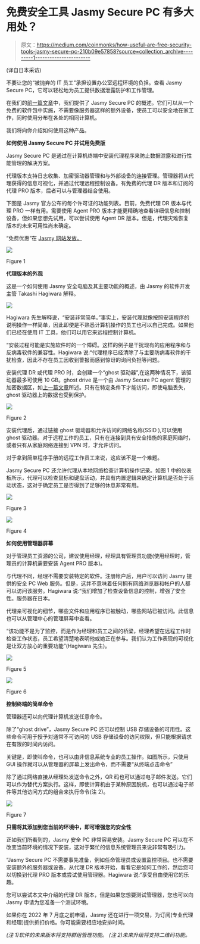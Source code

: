# 免费安全工具 Jasmy Secure PC 有多大用处？

> 原文：<https://medium.com/coinmonks/how-useful-are-free-security-tools-jasmy-secure-pc-210b09e57858?source=collection_archive---------1----------------------->

(译自日本采访)

不要让您的“被抛弃的 IT 员工”承担设置办公室远程环境的负担。查看 Jasmy Secure PC，它可以轻松地为员工提供数据泄露防护和工作管理。

在我们的[前一篇文章](https://jasmy-global.medium.com/relieve-your-it-from-headache-8970554c2bac)中，我们提供了 Jasmy Secure PC 的概述。它们可以从一个免费的软件包中实施，不需要像服务器这样的额外设备，使员工可以安全地在家工作，同时使用分布在各处的相同计算机。

我们将向你介绍如何使用这种产品。

**如何使用 Jasmy Secure PC 并试用免费版**

Jasmy Secure PC 是通过在计算机终端中安装代理程序来防止数据泄露和进行性能管理的解决方案。

代理版本支持日志收集、加密驱动器管理和与外部设备的连接管理。管理器将从代理获得的信息可视化，并通过代理远程控制设备。有免费的代理 DR 版本和订阅的代理 PRO 版本，后者可以与管理器结合使用。

下图是 Jasmy 官方公布的每个许可证的功能列表。目前，免费代理 DR 版本与代理 PRO 一样有用。需要使用 Agent PRO 版本才能更精确地查看详细信息和控制设备，但如果您想先试用，可以尝试使用 Agent DR 版本。但是，代理灾难恢复版本的未来可用性尚未确定。

“免费优惠”在 [Jasmy 网站发放。](https://www.jasmy.co.jp/jasmy_secure_pc/index.php)

![](img/ccada9192ebcb4f7161925a0d936028b.png)

Figure 1

**代理版本的外观**

这是一个如何使用 Jasmy 安全电脑及其主要功能的概述，由 Jasmy 的软件开发主管 Takashi Hagiwara 解释。

![](img/5f2e271beb30b7134c6124be658a25b4.png)

Hagiwara 先生解释说，“安装非常简单。”事实上，安装代理就像按照安装程序的说明操作一样简单，因此即使是不熟悉计算机操作的员工也可以自己完成。如果他们已经在使用 IT 工具，他们可以用它来远程控制计算机。

“安装过程可能是实施软件时的一个障碍。这样的例子是干扰现有的应用程序和与反病毒软件的兼容性。Hagiwara 说:“代理程序已经清除了与主要防病毒软件的干扰检查，因此不存在员工因收到警报而感到惊讶的询问负担等问题。

安装代理 DR 或代理 PRO 时，会创建一个“ghost 驱动器”,在这两种情况下，该驱动器最多可使用 10 GB。ghost drive 是一个由 Jasmy Secure PC agent 管理的加密数据区，如[上一篇文章](https://jasmy-global.medium.com/relieve-your-it-from-headache-8970554c2bac)所述。只有在特定条件下才能访问，即使电脑丢失，ghost 驱动器上的数据也受到保护。

![](img/fc9af8679d3e04bbdbe4d225fbe9117c.png)

Figure 2

安装代理后，通过链接 ghost 驱动器和允许访问的网络名称(SSID ),可以使用 ghost 驱动器。对于远程工作的员工，只有在连接到具有安全措施的家庭网络时，或者只有从家庭网络连接到 VPN 时，才允许访问。

对于拿到简单程序手册的远程工作员工来说，这应该不是一个难题。

Jasmy Secure PC 还允许代理从本地网络检查计算机操作记录。如图 1 中的仪表板所示，代理可以检查鼠标和键盘活动，并具有内置逻辑来确定计算机是否处于活动状态，这对于确定员工是否得到了足够的休息非常有用。

![](img/dfcf0647d9ee598e256e3c0b780295d4.png)

Figure 3

![](img/73961711040d2beb06fcee8b188d3ac5.png)

Figure 4

**如何使用管理器屏幕**

对于管理员工资源的公司，建议使用经理，经理具有管理员功能(使用经理时，管理员的计算机需要安装 Agent PRO 版本)。

与代理不同，经理不需要安装特定的软件。注册帐户后，用户可以访问 Jasmy 提供的安全 PC Web 服务。但是，这并不意味着任何拥有网络浏览器和帐户的人都可以访问该服务。Hagiwara 说:“我们增加了检查设备信息的控制，增强了安全性。服务器在日本。

代理亲可视化的细节，哪些文件和应用程序已被触动，哪些网站已被访问。此信息也可以从管理中心的管理屏幕中查看。

“该功能不是为了监控，而是作为经理和员工之间的桥梁，经理希望在远程工作时检查工作状态，员工希望清楚地表明他或她正在参与。我们认为工作表现的可视化是让双方放心的重要功能”(Hagiwara 先生)。

![](img/ff95a34c8979c1db817237ec7873dad6.png)

Figure 5

![](img/2c100527ad34e824f87d1163677a9c62.png)

Figure 6

**控制终端的简单命令**

管理器还可以向代理计算机发送任意命令。

除了“ghost drive”，Jasmy Secure PC 还可以控制 USB 存储设备的可用性。这些命令可用于授予对通常不可访问的 USB 存储设备的访问权限，但只能根据请求在有限的时间内访问。

关键是，即使叫命令，也可以由非信息系统专业的员工操作。如图所示，只使用 GUI 操作就可以从管理器的屏幕上发出命令，而不需要“从终端点击命令”

除了通过网络直接从经理处发送命令之外，QR 码也可以通过电子邮件发送。它们可以作为替代方案执行。这样，即使计算机由于某种原因脱机，也可以通过电子邮件等其他访问方式的组合来执行命令(注 2)。

![](img/fb6c9a5b093b531c61bc9e8e280f3c21.png)

Figure 7

**只需将其添加到您当前的环境中，即可增强您的安全性**

正如我们所看到的，Jasmy 安全 PC 非常容易安装。Jasmy Secure PC 可以在不改变当前环境的情况下安装，这对于繁忙的信息系统管理员来说非常有吸引力。

“Jasmy Secure PC 不需要事先准备，例如任命管理员或设置监控项目。也不需要安装额外的服务器或设备。从代理 DR 版本开始，看看它是如何工作的，然后您可以切换到代理 PRO 版本或尝试使用管理器。Hagiwara 说:“享受自由使用它的乐趣。

您可以尝试本文中介绍的代理 DR 版本，但是如果您想要测试管理器，您也可以向 Jasmy 申请为您准备一个测试环境。

如果你在 2022 年 7 月底之前申请，Jasmy 还在进行一项交易，为订阅(专业代理和经理)提供折扣价格。你可能需要相应地安排时间。

*(注 1)软件的未来版本将支持群组管理功能。
(注 2)未来升级将支持二维码功能。*